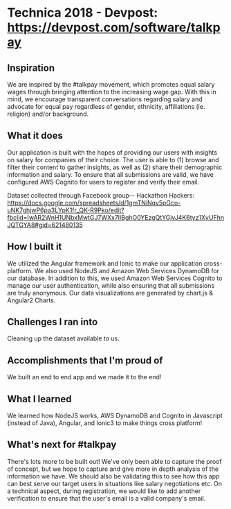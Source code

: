 # Technica 2018 - Devpost: https://devpost.com/software/talkpay
## Inspiration
We are inspired by the #talkpay movement, which promotes equal salary wages through bringing attention to the increasing wage gap. With this in mind, we encourage transparent conversations regarding salary and advocate for equal pay regardless of gender, ethnicity, affiliations (ie. religion) and/or background.

## What it does
Our application is built with the hopes of providing our users with insights on salary for companies of their choice. The user is able to (1) browse and filter their content to gather insights, as well as (2) share their demographic information and salary. To ensure that all submissions are valid, we have configured AWS Cognito for users to register and verify their email.

Dataset collected through Facebook group-- Hackathon Hackers: https://docs.google.com/spreadsheets/d/1gmTNiNqv5pGco-uNK7ghjwP6pa3LYpK1fr_QK-R9Pko/edit?fbclid=IwAR2WnH1UNbxMwtGJ7WXx7lIBghO0YEzgQtYGjvJ4K6tyz1XyUFhnJQTGYA8#gid=621480135

## How I built it
We utilized the Angular framework and Ionic to make our application cross-platform. We also used NodeJS and Amazon Web Services DynamoDB for our database. In addition to this, we used Amazon Web Services Cognito to manage our user authentication, while also ensuring that all submissions are truly anonymous. Our data visualizations are generated by chart.js & Angular2 Charts.

## Challenges I ran into
Cleaning up the dataset available to us.

## Accomplishments that I'm proud of
We built an end to end app and we made it to the end!

## What I learned
We learned how NodeJS works, AWS DynamoDB and Cognito in Javascript (instead of Java), Angular, and Ionic3 to make things cross platform!

## What's next for #talkpay
There's lots more to be built out! We've only been able to capture the proof of concept, but we hope to capture and give more in depth analysis of the information we have. We should also be validating this to see how this app can best serve our target users in situations like salary negotiations etc. On a technical aspect, during registration, we would like to add another verification to ensure that the user's email is a valid company's email.
